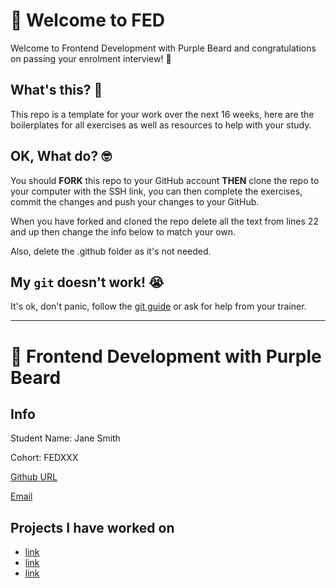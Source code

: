 # 🚀 Welcome to FED

Welcome to Frontend Development with Purple Beard and congratulations on passing your enrolment interview! 🥳

## What's this? 🤔

This repo is a template for your work over the next 16 weeks, here are the boilerplates for all exercises as well as resources to help with your study.

## OK, What do? 🤓

You should **FORK** this repo to your GitHub account **THEN** clone the repo to your computer with the SSH link, you can then complete the exercises, commit the changes and push your changes to your GitHub.

When you have forked and cloned the repo delete all the text from lines 22 and up then change the info below to match your own.

Also, delete the .github folder as it's not needed.

## My `git` doesn't work! 😭

It's ok, don't panic, follow the [git guide](https://github.com/Purple-Beard/FED-Student-Exercises/blob/main/GIT_GUIDE.md) or ask for help from your trainer.

---

# 🚀 Frontend Development with Purple Beard

## Info

Student Name: Jane Smith

Cohort: FEDXXX

[Github URL](https://github.com/username)

[Email](mailto:here@there.com)

## Projects I have worked on

- [link](https://url.com)
- [link](https://url.com)
- [link](https://url.com)
